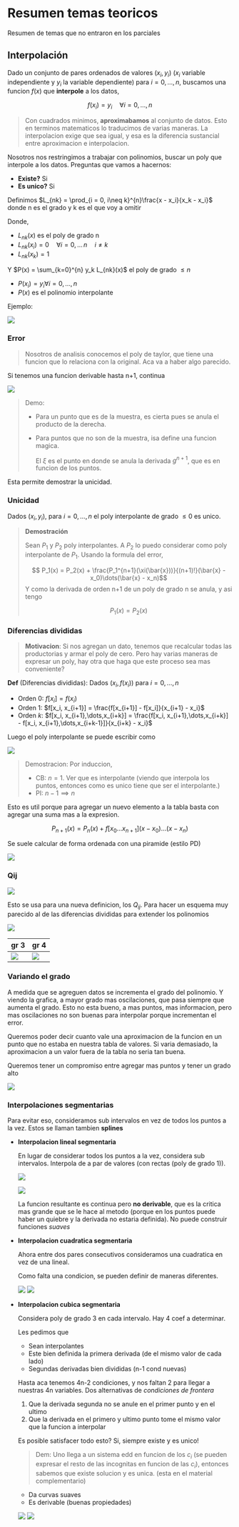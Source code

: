 <!-- markdownlint-disable MD045 -->
<!-- MD045/no-alt-text: Images should have alternate text (alt text) -->
# Resumen temas teoricos

Resumen de temas que no entraron en los parciales

## Interpolación

Dado un conjunto de pares ordenados de valores $(x_i, y_i)$ ($x_i$ variable
independiente y $y_i$ la variable dependiente) para $i = 0, ..., n$, buscamos
una funcion $f(x)$ que **interpole** a los datos,

$$f(x_i) = y_i \quad \forall i= 0,\dots,n$$

> Con cuadrados minimos, **aproximabamos** al conjunto de datos. Esto en
> terminos matematicos lo traducimos de varias maneras. La interpolacion exige
> que sea igual, y esa es la diferencia sustancial entre aproximacion e
> interpolacion.

Nosotros nos restringimos a trabajar con polinomios, buscar un poly que
interpole a los datos. Preguntas que vamos a hacernos:

- **Existe?** Si
- **Es unico?** Si

Definimos $L_{nk} = \prod_{i = 0, i\neq k}^{n}\frac{x - x_i}{x_k - x_i}$ donde n es el grado y k es el que voy a omitir

Donde,

- $L_{nk}(x)$ es el poly de grado n
- $L_{nk}(x_i) = 0 \quad \forall i = 0,\dots\,n \quad i \neq k$
- $L_{nk}(x_k) = 1$

Y $P(x) = \sum_{k=0}^{n} y_k L_{nk}(x)$ el poly de grado $\leq n$

- $P(x_i) = y_i \forall i=0,\dots,n$
- $P(x)$ es el polinomio interpolante

Ejemplo:

![](img/interpolacion/ejemplo.png)

### Error

> Nosotros de analisis conocemos el poly de taylor, que tiene una funcion que lo
> relaciona con la original. Aca va a haber algo parecido.

Si tenemos una funcion derivable hasta n+1, continua

![](img/interpolacion/error.png)

> Demo:
>
> - Para un punto que es de la muestra, es cierta pues se anula el producto de
>   la derecha.
> - Para puntos que no son de la muestra, isa define una funcion magica.
>
>   El $\xi$ es el punto en donde se anula la derivada $g^{n+1}$, que es en
>   funcion de los puntos.

Esta permite demostrar la unicidad.

### Unicidad

Dados $(x_i, y_i)$, para $i = 0,\dots,n$ el poly interpolante de grado $\leq 0$
es unico.

> **Demostración**
>
> Sean $P_1$ y $P_2$ poly interpolantes. A $P_2$ lo puedo considerar como poly
> interpolante de $P_1$. Usando la formula del error,
>
> $$ P_1(x) = P_2(x) + \frac{P_1^{n+1}(\xi(\bar{x}))}{(n+1)!}(\bar{x} - x_0)\dots(\bar{x} - x_n)$$
> Y como la derivada
> de orden n+1 de un poly de grado n se anula, y asi tengo
>
> $$ P_1(x) = P_2(x)$$

### Diferencias divididas

> **Motivacion**: Si nos agregan un dato, tenemos que recalcular todas las
productorias y armar el poly de cero. Pero hay varias maneras de expresar un
poly, hay otra que haga que este proceso sea mas conveniente?

**Def** (Diferencias divididas): Dados $(x_i, f(x_i))$ para $i = 0,\dots,n$

- Orden 0: $f[x_i] = f(x_i)$
- Orden 1: $f[x_i, x_{i+1}] = \frac{f[x_{i+1}] - f[x_i]}{x_{i+1} - x_i}$
- Orden $k$: $f[x_i, x_{i+1},\dots,x_{i+k}] = \frac{f[x_i, x_{i+1},\dots,x_{i+k}] - f[x_i, x_{i+1},\dots,x_{i+k-1}]}{x_{i+k} - x_i}$

Luego el poly interpolante se puede escribir como

![](img/interpolacion/int-dif-div.png)

> Demostracion:
> Por induccion,
>
> - CB: $n = 1$. Ver que es interpolante (viendo que interpola los puntos,
>   entonces como es unico tiene que ser el interpolante.)
> - PI: $n-1 \implies n$

Esto es util porque para agregar un nuevo elemento a la tabla basta con agregar
una suma mas a la expresion.

$$P_{n+1}(x) = P_n(x) + f[x_0\dots x_{n+1}](x-x_0)\dots(x-x_n)$$

Se suele calcular de forma ordenada con una piramide (estilo PD)

![](img/interpolacion/piramide.png)

### Qij

![](img/interpolacion/otra.png)

Esto se usa para una nueva definicion, los $Q_{ij}$. Para hacer un esquema muy
parecido al de las diferencias divididas para extender los polinomios

![](img/interpolacion/qij-not.png)

| gr 3                             | gr 4                             |
| -------------------------------- | -------------------------------- |
| ![](img/interpolacion/qij03.png) | ![](img/interpolacion/qij04.png) |

### Variando el grado

A medida que se agreguen datos se incrementa el grado del polinomio. Y viendo la
grafica, a mayor grado mas oscilaciones, que pasa siempre que aumenta el grado.
Esto no esta bueno, a mas puntos, mas informacion, pero mas oscilaciones no son
buenas para interpolar porque incrementan el error.

Queremos poder decir cuanto vale una aproximacion de la funcion en un punto que
no estaba en nuestra tabla de valores. Si varia demasiado, la aproximacion a un
valor fuera de la tabla no seria tan buena.

Queremos tener un compromiso entre agregar mas puntos y tener un grado alto

![](img/interpolacion/grado.png)

### Interpolaciones segmentarias

Para evitar eso, consideramos sub intervalos en vez de todos los puntos a la
vez. Estos se llaman tambien **splines**

- **Interpolacion lineal segmentaria**

    En lugar de considerar todos los puntos a la vez, considera sub intervalos.
    Interpola de a par de valores (con rectas (poly de grado 1)).

    ![](img/interpolacion/seg.png)

    ![](img/interpolacion/seg-graph.png)

    La funcion resultante es continua pero **no derivable**, que es la critica
    mas grande que se le hace al metodo (porque en los puntos puede haber un
    quiebre y la derivada no estaria definida). No puede construir funciones
    *suaves*

- **Interpolacion cuadratica segmentaria**

    Ahora entre dos pares consecutivos consideramos una cuadratica en vez de una
    lineal.

    Como falta una condicion, se pueden definir de maneras diferentes.

    ![](img/interpolacion/int-cuad-seg.png)
    ![](img/interpolacion/int-cuad-seg-graph.png)

- **Interpolacion cubica segmentaria**

    Considera poly de grado 3 en cada intervalo. Hay 4 coef a determinar.

    Les pedimos que

  - Sean interpolantes
  - Este bien definida la primera derivada (de el mismo valor de cada lado)
  - Segundas derivadas bien divididas (n-1 cond nuevas)

  Hasta aca tenemos 4n-2 condiciones, y nos faltan 2 para llegar a nuestras 4n
  variables. Dos alternativas de *condiciones de frontera*

  1. Que la derivada segunda no se anule en el primer punto y en el ultimo
  2. Que la derivada en el primero y ultimo punto tome el mismo valor que la
     funcion a interpolar

  Es posible satisfacer todo esto? Si, siempre existe y es unico!

  > Dem: Uno llega a un sistema edd en funcion de los $c_i$ (se pueden expresar
  > el resto de las incognitas en funcion de las $c_i$), entonces sabemos
  > que existe solucion y es unica. (esta en el material complementario)

  - Da curvas suaves
  - Es derivable (buenas propiedades)

  ![](img/interpolacion/int-cub-seg.png)
  ![](img/interpolacion/int-cub-seg-graph.png)
